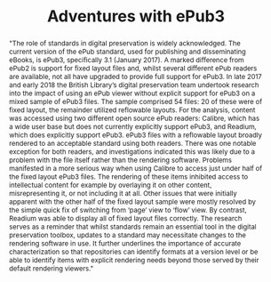 ---
abstract: '"The role of standards in digital preservation is widely acknowledged.
  The current version of the ePub standard, used for publishing and disseminating
  eBooks, is ePub3, specifically 3.1 (January 2017). A marked difference from ePub2
  is support for fixed layout files and, whilst several different ePub readers are
  available, not all have upgraded to provide full support for ePub3. In late 2017
  and early 2018 the British Library’s digital preservation team undertook research
  into the impact of using an ePub viewer without explicit support for ePub3 on a
  mixed sample of ePub3 files. The sample comprised 54 files: 20 of these were of
  fixed layout, the remainder utilized reflowable layouts. For the analysis, content
  was accessed using two different open source ePub readers: Calibre, which has a
  wide user base but does not currently explicitly support ePub3, and Readium, which
  does explicitly support ePub3.

  ePub3 files with a reflowable layout broadly rendered to an acceptable standard
  using both readers. There was one notable exception for both readers, and investigations
  indicated this was likely due to a problem with the file itself rather than the
  rendering software. Problems manifested in a more serious way when using Calibre
  to access just under half of the fixed layout ePub3 files. The rendering of these
  items inhibited access to intellectual content for example by overlaying it on other
  content, misrepresenting it, or not including it at all. Other issues that were
  initially apparent with the other half of the fixed layout sample were mostly resolved
  by the simple quick fix of switching from ‘page’ view to ‘flow’ view. By contrast,
  Readium was able to display all of fixed layout files correctly.

  The research serves as a reminder that whilst standards remain an essential tool
  in the digital preservation toolbox, updates to a standard may necessitate changes
  to the rendering software in use. It further underlines the importance of accurate
  characterization so that repositories can identify formats at a version level or
  be able to identify items with explicit rendering needs beyond those served by their
  default rendering viewers."'
creators:
- Pennock, Maureen
- Day, Michael
date: null
document_url: https://services.phaidra.univie.ac.at/api/object/o:923650/download
grand_parent: iPRES
institutions: []
keywords:
- boston
landing_page_url: https://phaidra.univie.ac.at/o:923650
language: eng
layout: publication
license: CC BY 4.0 International
notes_url: null
parent: iPRES 2018
publication_type: paper
size: 606283
slides_url: null
source_name: iPRES
stream_url: null
title: 'Adventures with ePub3 '
year: 2018
---